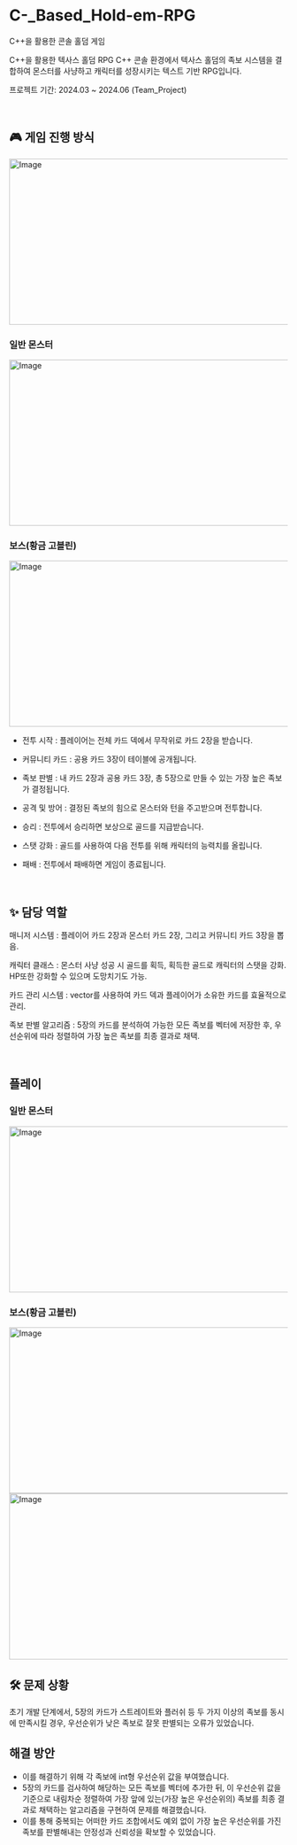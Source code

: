 # C-_Based_Hold-em-RPG
C++을 활용한 콘솔 홀덤 게임 

C++을 활용한 텍사스 홀덤 RPG
C++ 콘솔 환경에서 텍사스 홀덤의 족보 시스템을 결합하여 몬스터를 사냥하고 캐릭터를 성장시키는 텍스트 기반 RPG입니다.

프로젝트 기간: 2024.03 ~ 2024.06 (Team_Project)

<br>

## 🎮 게임 진행 방식
<img width="600" height="300" alt="Image" src="https://github.com/user-attachments/assets/44a427ad-7ba6-450b-aed8-7ddde2d95d24" />

### 일반 몬스터
<img width="600" height="300" alt="Image" src="https://github.com/user-attachments/assets/79c1e068-8f7c-44a6-9962-8fec72192c97" />

### 보스(황금 고블린)
<img width="600" height="300" alt="Image" src="https://github.com/user-attachments/assets/b4df4d63-acf3-4fa5-89d2-aa45272804bc" />


- 전투 시작 : 플레이어는 전체 카드 덱에서 무작위로 카드 2장을 받습니다.

- 커뮤니티 카드 : 공용 카드 3장이 테이블에 공개됩니다.

- 족보 판별 : 내 카드 2장과 공용 카드 3장, 총 5장으로 만들 수 있는 가장 높은 족보가 결정됩니다.

- 공격 및 방어 : 결정된 족보의 힘으로 몬스터와 턴을 주고받으며 전투합니다.

- 승리 : 전투에서 승리하면 보상으로 골드를 지급받습니다.

- 스탯 강화 : 골드를 사용하여 다음 전투를 위해 캐릭터의 능력치를 올립니다.

- 패배 : 전투에서 패배하면 게임이 종료됩니다.

<br>

## ✨ 담당 역할

매니저 시스템 : 플레이어 카드 2장과 몬스터 카드 2장, 그리고 커뮤니티 카드 3장을 뽑음.

캐릭터 클래스 : 몬스터 사냥 성공 시 골드를 획득, 획득한 골드로 캐릭터의 스탯을 강화. HP또한 강화할 수 있으며 도망치기도 가능.

카드 관리 시스템 : vector를 사용하여 카드 덱과 플레이어가 소유한 카드를 효율적으로 관리.

족보 판별 알고리즘 : 5장의 카드를 분석하여 가능한 모든 족보를 벡터에 저장한 후, 우선순위에 따라 정렬하여 가장 높은 족보를 최종 결과로 채택.

<br>

## 플레이 

### 일반 몬스터
<img width="600" height="300" alt="Image" src="https://github.com/user-attachments/assets/aebac705-b6bd-4373-8dcf-8d6c3a9e5f35" />

### 보스(황금 고블린)
<img width="600" height="300" alt="Image" src="https://github.com/user-attachments/assets/71b848c6-8c35-4835-a61c-0f83b666562d" />
<img width="600" height="300" alt="Image" src="https://github.com/user-attachments/assets/3bbf1cd6-d287-43ad-a6ea-1bb8e3e14e4c" />

## 🛠️ 문제 상황
초기 개발 단계에서, 5장의 카드가 스트레이트와 플러쉬 등 두 가지 이상의 족보를 동시에 만족시킬 경우, 우선순위가 낮은 족보로 잘못 판별되는 오류가 있었습니다.

## 해결 방안
- 이를 해결하기 위해 각 족보에 int형 우선순위 값을 부여했습니다.
- 5장의 카드를 검사하여 해당하는 모든 족보를 벡터에 추가한 뒤, 이 우선순위 값을 기준으로 내림차순 정렬하여 가장 앞에 있는(가장 높은 우선순위의) 족보를 최종 결과로 채택하는 알고리즘을 구현하여 문제를 해결했습니다.
- 이를 통해 중복되는 어떠한 카드 조합에서도 예외 없이 가장 높은 우선순위를 가진 족보를 판별해내는 안정성과 신뢰성을 확보할 수 있었습니다. 
